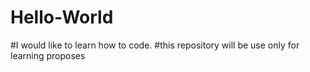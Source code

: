 # Hello-World
#I would like to learn how to code.
#this repository will be use only for learning proposes 
